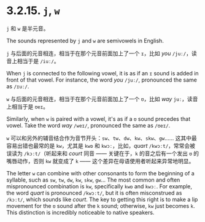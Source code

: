 # 3.2.15. `j`, `w`

`j` 和 `w` 是半元音。

The sounds represented by `j` and `w` are semivowels in English.

`j` 与后面的元音相连，相当于在那个元音前面加上了一个 `ɪ`，比如 *you* `/juː/`，读音上相当于是 `/iuː/`。

When `j` is connected to the following vowel, it is as if an `ɪ` sound is added in front of that vowel. For instance, the word *you* `/juː/`, pronounced the same as `/ɪuː/`.

`w` 与后面的元音相连，相当于在那个元音前面加上了一个 `ʊ`，比如 *way* `juː`，读音上相当于是 `ʊeɪ`。

Similarly, when `w` is paired with a vowel, it's as if a `ʊ` sound precedes that vowel. Take the word *way* `/weɪ/`, pronounced the same as `/ʊeɪ/`.

`w` 可以和另外的辅音结合作为音节开头：`sw`、`tw`、`dw`、`kw`、`skw`、`gw`…… 这其中最容易出错也最常的是 `kw`，尤其是 `kwɒ` 和 `kwɔː`，比如，*quart* `/kwɔːt/`，常常会被误读为 `/kɔːt/`（听起来和 *court* 同音 —— 关键在于，`k` 的音之后有一个发出 `ʊ` 的嘴唇动作，否则 `kw` 就变成了 `k` —— 这个差异在母语使用者听起来异常地明显。

The letter `w` can combine with other consonants to form the beginning of a syllable, such as `sw`, `tw`, `dw`, `kw`, `skw`, `gw`… The most common and often mispronounced combination is `kw`, specifically `kwɒ` and `kwɔː`. For example, the word *quart* is pronounced `/kwɔːt/`, but it is often misconstrued as `/kɔːt/`, which sounds like *court*. The key to getting this right is to make a lip movement for the `ʊ` sound after the `k` sound; otherwise, `kw` just becomes `k`. This distinction is incredibly noticeable to native speakers.
